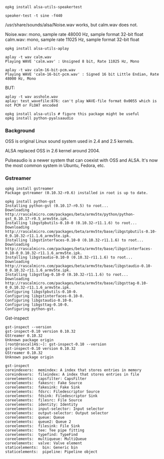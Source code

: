     opkg install alsa-utils-speakertest

    speaker-test -t sine -f440

/usr/share/sounds/alsa/Noise.wav works, but calm.wav does not.

Noise.wav: mono, sample rate 48000 Hz, sample format 32-bit float
calm.wav: mono, sample rate 11025 Hz, sample format 32-bit float

    opkg install alsa-utils-aplay

    aplay -t wav calm.wav 
    Playing WAVE 'calm.wav' : Unsigned 8 bit, Rate 11025 Hz, Mono

    aplay -t wav calm-16-bit-pcm.wav 
    Playing WAVE 'calm-16-bit-pcm.wav' : Signed 16 bit Little Endian, Rate 48000 Hz, Mono


BUT:

    aplay -t wav asshole.wav 
    aplay: test_wavefile:876: can't play WAVE-file format 0x0055 which is not PCM or FLOAT encoded

    opkg install alsa-utils # figure this package might be useful
    opkg install python-pyalsaaudio

### Background ###

OSS is original Linux sound system used in 2.4 and 2.5 kernels.

ALSA replaced OSS in 2.6 kernel around 2004.

Pulseaudio is a newer system that can coexist with OSS and ALSA. It's now the most common system in Ubuntu, Fedora, etc.

### Gstreamer ###

    opkg install gstreamer
    Package gstreamer (0.10.32-r0.6) installed in root is up to date.

    opkg install python-gst
    Installing python-gst (0.10.17-r0.5) to root...
    Downloading http://rascalmicro.com/packages/beta/armv5te/python/python-gst_0.10.17-r0.5_armv5te.ipk.
    Installing libgstpbutils-0.10-0 (0.10.32-r11.1.6) to root...
    Downloading http://rascalmicro.com/packages/beta/armv5te/base/libgstpbutils-0.10-0_0.10.32-r11.1.6_armv5te.ipk.
    Installing libgstinterfaces-0.10-0 (0.10.32-r11.1.6) to root...
    Downloading http://rascalmicro.com/packages/beta/armv5te/base/libgstinterfaces-0.10-0_0.10.32-r11.1.6_armv5te.ipk.
    Installing libgstaudio-0.10-0 (0.10.32-r11.1.6) to root...
    Downloading http://rascalmicro.com/packages/beta/armv5te/base/libgstaudio-0.10-0_0.10.32-r11.1.6_armv5te.ipk.
    Installing libgsttag-0.10-0 (0.10.32-r11.1.6) to root...
    Downloading http://rascalmicro.com/packages/beta/armv5te/base/libgsttag-0.10-0_0.10.32-r11.1.6_armv5te.ipk.
    Configuring libgstpbutils-0.10-0.
    Configuring libgstinterfaces-0.10-0.
    Configuring libgstaudio-0.10-0.
    Configuring libgsttag-0.10-0.
    Configuring python-gst.

Gst-inspect

    gst-inspect --version
    gst-inspect-0.10 version 0.10.32
    GStreamer 0.10.32
    Unknown package origin
    [root@rascal14$:~]: gst-inspect-0.10 --version
    gst-inspect-0.10 version 0.10.32
    GStreamer 0.10.32
    Unknown package origin
    
    gst-inspect
    coreindexers:  memindex: A index that stores entries in memory
    coreindexers:  fileindex: A index that stores entries in file
    coreelements:  capsfilter: CapsFilter
    coreelements:  fakesrc: Fake Source
    coreelements:  fakesink: Fake Sink
    coreelements:  fdsrc: Filedescriptor Source
    coreelements:  fdsink: Filedescriptor Sink
    coreelements:  filesrc: File Source
    coreelements:  identity: Identity
    coreelements:  input-selector: Input selector
    coreelements:  output-selector: Output selector
    coreelements:  queue: Queue
    coreelements:  queue2: Queue 2
    coreelements:  filesink: File Sink
    coreelements:  tee: Tee pipe fitting
    coreelements:  typefind: TypeFind
    coreelements:  multiqueue: MultiQueue
    coreelements:  valve: Valve element
    staticelements:  bin: Generic bin
    staticelements:  pipeline: Pipeline object
